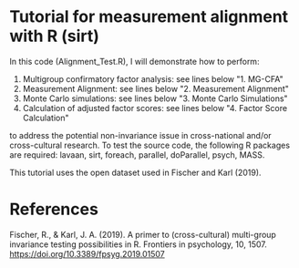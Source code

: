 # Tutorial for measurement alignment with R (sirt)
 
In this code (Alignment_Test.R), I will demonstrate how to perform:

1. Multigroup confirmatory factor analysis: see lines below "1. MG-CFA"
2. Measurement Alignment: see lines below "2. Measurement Alignment"
3. Monte Carlo simulations: see lines below "3. Monte Carlo Simulations"
4. Calculation of adjusted factor scores: see lines below "4. Factor Score Calculation"

to address the potential non-invariance issue in cross-national and/or cross-cultural research. To test the source code, the following R packages are required: lavaan, sirt, foreach, parallel, doParallel, psych, MASS.

This tutorial uses the open dataset used in Fischer and Karl (2019).

# References
Fischer, R., & Karl, J. A. (2019). A primer to (cross-cultural) multi-group invariance testing possibilities in R. Frontiers in psychology, 10, 1507. https://doi.org/10.3389/fpsyg.2019.01507
